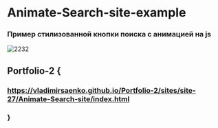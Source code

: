 # Animate-Search-site-example
 
### Пример стилизованной кнопки поиска с анимацией на js

![2232](https://user-images.githubusercontent.com/56477695/118030206-a8384800-b36d-11eb-9e6f-ed6804ae82b6.png)

## Portfolio-2 {

### https://vladimirsaenko.github.io/Portfolio-2/sites/site-27/Animate-Search-site/index.html

### }
